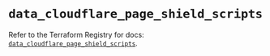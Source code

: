 # `data_cloudflare_page_shield_scripts`

Refer to the Terraform Registry for docs: [`data_cloudflare_page_shield_scripts`](https://registry.terraform.io/providers/cloudflare/cloudflare/5.0.0/docs/data-sources/page_shield_scripts).
